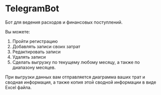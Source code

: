 # TelegramBot
Бот для ведения расходов и финансовых поступлений.

Вы можете:
1) Пройти регистрацию
2) Добавлять записи своих затрат
3) Редактировать записи
4) Удалять записи
5) Сделать выгрузку по текущему любому месяцу, а также по диапазону месяцев.

При выгрузки данных вам отправляется диаграмма ваших трат и сводная информация, а также копия этой сводной информации в виде Excel файла.
